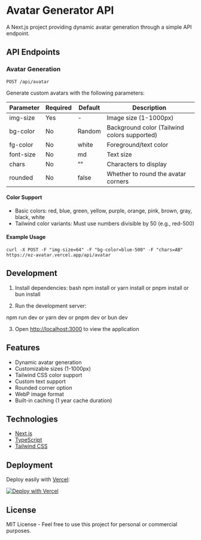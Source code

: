 # Avatar Generator API

A Next.js project providing dynamic avatar generation through a simple API
endpoint.

## API Endpoints

### Avatar Generation

`POST /api/avatar`

Generate custom avatars with the following parameters:

| Parameter | Required | Default | Description                                  |
| --------- | -------- | ------- | -------------------------------------------- |
| img-size  | Yes      | -       | Image size (1-1000px)                        |
| bg-color  | No       | Random  | Background color (Tailwind colors supported) |
| fg-color  | No       | white   | Foreground/text color                        |
| font-size | No       | md      | Text size                                    |
| chars     | No       | ""      | Characters to display                        |
| rounded   | No       | false   | Whether to round the avatar corners          |

#### Color Support

- Basic colors: red, blue, green, yellow, purple, orange, pink, brown, gray,
  black, white
- Tailwind color variants: Must use numbers divisible by 50 (e.g., red-500)

#### Example Usage

`curl -X POST -F "img-size=64" -F "bg-color=blue-500" -F "chars=AB" https://ez-avatar.vercel.app/api/avatar`

## Development

1. Install dependencies: bash npm install or yarn install or pnpm install or bun
   install

2. Run the development server:

npm run dev or yarn dev or pnpm dev or bun dev

3. Open [http://localhost:3000](http://localhost:3000) to view the application

## Features

- Dynamic avatar generation
- Customizable sizes (1-1000px)
- Tailwind CSS color support
- Custom text support
- Rounded corner option
- WebP image format
- Built-in caching (1 year cache duration)

## Technologies

- [Next.js](https://nextjs.org)
- [TypeScript](https://www.typescriptlang.org/)
- [Tailwind CSS](https://tailwindcss.com)

## Deployment

Deploy easily with [Vercel](https://vercel.com):

[![Deploy with Vercel](https://vercel.com/button)](https://vercel.com/new/clone?repository-url=https://github.com/yourusername/your-repo-name)

## License

MIT License - Feel free to use this project for personal or commercial purposes.
